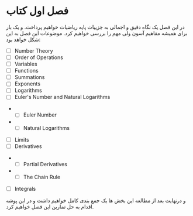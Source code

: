 # فصل اول کتاب

در این فصل یک نگاه دقیق و اجمالی به جزییات  پایه ریاضیات خواهیم پرداخت. و یک بار برای همیشه مفاهیم آسون ولی مهم را بررسی خواهیم کرد.
موضوعات این فصل به این شکل خواهد بود:

- [ ] Number Theory
- [ ] Order of Operations
- [ ] Variables
- [ ] Functions
- [ ] Summations
- [ ] Exponents
- [ ] Logarithms
- [ ] Euler's Number and Natural Logarithms
- - [ ] Euler Number
- - [ ] Natural Logarithms
- [ ] Limits
- [ ] Derivatives
- - [ ] Partial Derivatives
- - [ ] The Chain Rule
- [ ] Integrals

و درنهایت بعد از مطالعه این بخش ها یک جمع بندی کامل خواهیم داشت و در این پوشه اقدام به حل تمارین این فصل خواهیم کرد.



